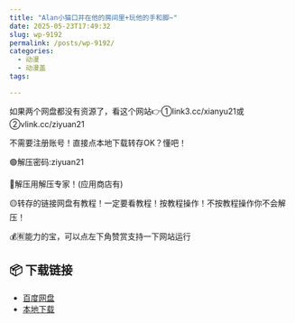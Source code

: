 ```yaml
---
title: "Alan小猫口并在他的房间里+玩他的手和脚~"
date: 2025-05-23T17:49:32
slug: wp-9192
permalink: /posts/wp-9192/
categories:
  - 动漫
  - 动漫盖
tags:

---
```


如果两个网盘都没有资源了，看这个网站👉①link3.cc/xianyu21或②vlink.cc/ziyuan21

不需要注册账号！直接点本地下载转存OK？懂吧！

🟢解压密码:ziyuan21

🔵解压用解压专家！(应用商店有)

🟡转存的链接网盘有教程！一定要看教程！按教程操作！不按教程操作你不会解压！

💰🈶能力的宝，可以点左下角赞赏支持一下网站运行

## 📦 下载链接
- [百度网盘](https://blziyuan21.com/pay-download/9192?key=263c00e561&down_id=0)
- [本地下载](https://blziyuan21.com/pay-download/9192?key=263c00e561&down_id=1)

